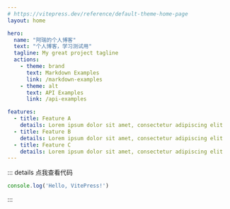```yaml
---
# https://vitepress.dev/reference/default-theme-home-page
layout: home

hero:
  name: "阿瑞的个人博客"
  text: "个人博客，学习测试用"
  tagline: My great project tagline
  actions:
    - theme: brand
      text: Markdown Examples
      link: /markdown-examples
    - theme: alt
      text: API Examples
      link: /api-examples

features:
  - title: Feature A
    details: Lorem ipsum dolor sit amet, consectetur adipiscing elit
  - title: Feature B
    details: Lorem ipsum dolor sit amet, consectetur adipiscing elit
  - title: Feature C
    details: Lorem ipsum dolor sit amet, consectetur adipiscing elit
---
```


::: details 点我查看代码
```js
console.log('Hello, VitePress!')
```
:::
